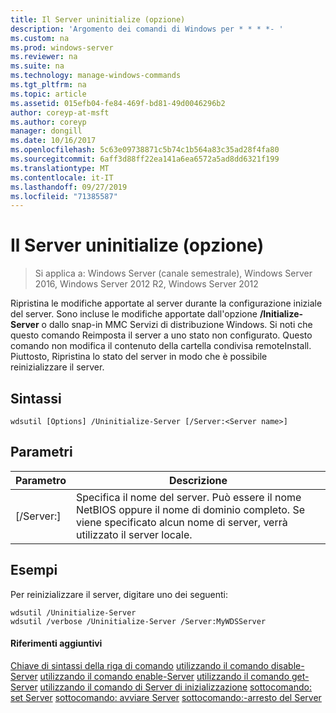 ```yaml
---
title: Il Server uninitialize (opzione)
description: 'Argomento dei comandi di Windows per * * * *- '
ms.custom: na
ms.prod: windows-server
ms.reviewer: na
ms.suite: na
ms.technology: manage-windows-commands
ms.tgt_pltfrm: na
ms.topic: article
ms.assetid: 015efb04-fe84-469f-bd81-49d0046296b2
author: coreyp-at-msft
ms.author: coreyp
manager: dongill
ms.date: 10/16/2017
ms.openlocfilehash: 5c63e09738871c5b74c1b564a83c35ad28f4fa80
ms.sourcegitcommit: 6aff3d88ff22ea141a6ea6572a5ad8dd6321f199
ms.translationtype: MT
ms.contentlocale: it-IT
ms.lasthandoff: 09/27/2019
ms.locfileid: "71385587"
---
```

# <a name="the-uninitialize-server-option"></a>Il Server uninitialize (opzione)

>Si applica a: Windows Server (canale semestrale), Windows Server 2016, Windows Server 2012 R2, Windows Server 2012

Ripristina le modifiche apportate al server durante la configurazione iniziale del server. Sono incluse le modifiche apportate dall'opzione **/Initialize-Server** o dallo snap-in MMC Servizi di distribuzione Windows. Si noti che questo comando Reimposta il server a uno stato non configurato. Questo comando non modifica il contenuto della cartella condivisa remoteInstall. Piuttosto, Ripristina lo stato del server in modo che è possibile reinizializzare il server.
## <a name="syntax"></a>Sintassi
```
wdsutil [Options] /Uninitialize-Server [/Server:<Server name>]
```
## <a name="parameters"></a>Parametri
|Parametro|Descrizione|
|-------|--------|
|[/Server:<Server name>]|Specifica il nome del server. Può essere il nome NetBIOS oppure il nome di dominio completo. Se viene specificato alcun nome di server, verrà utilizzato il server locale.|
## <a name="BKMK_examples"></a>Esempi
Per reinizializzare il server, digitare uno dei seguenti:
```
wdsutil /Uninitialize-Server
wdsutil /verbose /Uninitialize-Server /Server:MyWDSServer
```
#### <a name="additional-references"></a>Riferimenti aggiuntivi
[Chiave di sintassi della riga di comando](command-line-syntax-key.md)
[utilizzando il comando disable-Server](using-the-disable-server-command.md)
[utilizzando il comando enable-Server](using-the-enable-server-command.md)
[utilizzando il comando get-Server](using-the-get-server-command.md)
[utilizzando il comando di Server di inizializzazione](using-the-initialize-server-command.md)
[sottocomando: set Server](subcommand-set-server.md)
[sottocomando: avviare Server](subcommand-start-server.md)
[sottocomando:-arresto del Server](subcommand-stop-server.md)
